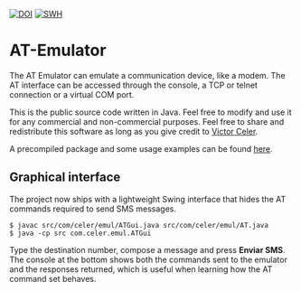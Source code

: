 [![DOI](https://zenodo.org/badge/DOI/10.5281/zenodo.14497827.svg)](https://doi.org/10.5281/zenodo.14497827)
[![SWH](https://archive.softwareheritage.org/badge/swh:1:dir:5c71cdfd2943f2f871f92241a3b4ab9b0a1197dc/)](https://archive.softwareheritage.org/swh:1:dir:5c71cdfd2943f2f871f92241a3b4ab9b0a1197dc;origin=https://github.com/celersms/AT-Emulator)

# AT-Emulator

The AT Emulator can emulate a communication device, like a modem. The AT interface can be accessed through the console, a TCP or telnet connection or a virtual COM port.

This is the public source code written in Java. Feel free to modify and use it for any commercial and non-commercial purposes. Feel free to share and redistribute this software as long as you give credit to [Victor Celer](https://www.celersms.com/org/vceler.htm).

A precompiled package and some usage examples can be found [here](https://www.celersms.com/at-emulator.htm).

## Graphical interface

The project now ships with a lightweight Swing interface that hides the AT commands required to send SMS messages.

```
$ javac src/com/celer/emul/ATGui.java src/com/celer/emul/AT.java
$ java -cp src com.celer.emul.ATGui
```

Type the destination number, compose a message and press **Enviar SMS**. The console at the bottom shows both the commands sent to the emulator and the responses returned, which is useful when learning how the AT command set behaves.
